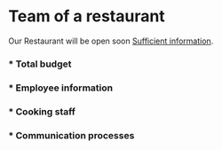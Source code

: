 
# Team of a restaurant

Our Restaurant will be open soon [Sufficient information](https://epic-banach-0ba153.netlify.app/).

### * Total budget

### * Employee information

### * Cooking staff

### * Communication processes
